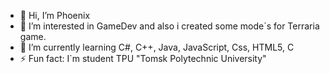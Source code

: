 - 👋 Hi, I’m Phoenix
- 👀 I’m interested in GameDev and also i created some mode`s for Terraria game.
- 🌱 I’m currently learning C#, C++, Java, JavaScript, Css, HTML5, C
- ⚡ Fun fact: I`m student TPU "Tomsk Polytechnic University"

<!---
cosmicstone/cosmicstone is a ✨ special ✨ repository because its `README.md` (this file) appears on your GitHub profile.
You can click the Preview link to take a look at your changes.
--->
